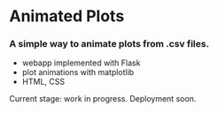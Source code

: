 # Animated Plots
 
### A simple way to animate plots from .csv files.
- webapp implemented with Flask
- plot animations with matplotlib
- HTML, CSS

Current stage: work in progress. Deployment soon.